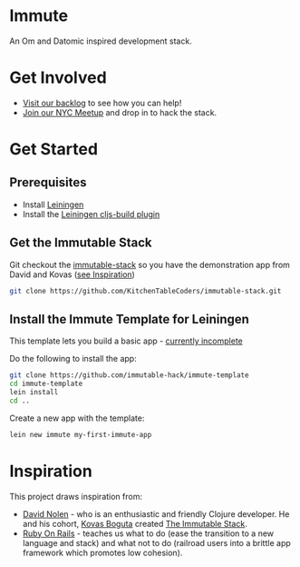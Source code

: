 # Immute

An Om and Datomic inspired development stack.

# Get Involved
* [Visit our backlog](https://www.pivotaltracker.com/n/projects/1074796) to see how you can help!
* [Join our NYC Meetup](http://www.meetup.com/The-New-York-Immutable-Hack/) and drop in to hack the stack.

# Get Started

## Prerequisites

* Install [Leiningen](http://leiningen.org/#install)
* Install the [Leiningen cljs-build plugin](https://github.com/emezeske/lein-cljsbuild#installation)

## Get the Immutable Stack

Git checkout the [immutable-stack](https://github.com/KitchenTableCoders/immutable-stack.git) so you have the demonstration app from David and Kovas ([see Inspiration](#Inspiration))

```bash
git clone https://github.com/KitchenTableCoders/immutable-stack.git
```

## Install the Immute Template for Leiningen
This template lets you build a basic app - [currently incomplete](https://www.pivotaltracker.com/story/show/72307658)

Do the following to install the app: 

```bash
git clone https://github.com/immutable-hack/immute-template
cd immute-template
lein install
cd ..
```

Create a new app with the template:
```bash
lein new immute my-first-immute-app
```

# Inspiration

This project draws inspiration from:

* [David Nolen](https://github.com/swannodette) - who is an enthusiastic and friendly Clojure developer. 
He and his cohort, [Kovas Boguta](https://github.com/kovasb) created [The Immutable Stack](http://kitchentablecoders.com/class/2014/04/12/the-immutable-stack/).
* [Ruby On Rails](http://rubyonrails.org/) - teaches us what to do (ease the transition to a new language and stack) and what not to do (railroad users into a brittle app framework which promotes low cohesion). 

